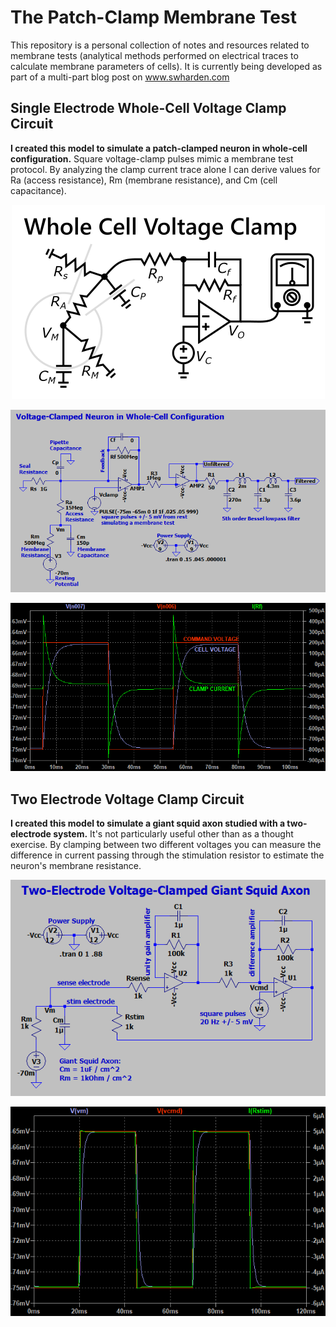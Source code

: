 # The Patch-Clamp Membrane Test

This repository is a personal collection of notes and resources related to membrane tests (analytical methods performed on electrical traces to calculate membrane parameters of cells). It is currently being developed as part of a multi-part blog post on www.swharden.com

## Single Electrode Whole-Cell Voltage Clamp Circuit

**I created this model to simulate a patch-clamped neuron in whole-cell configuration.** Square voltage-clamp pulses mimic a membrane test protocol. By analyzing the clamp current trace alone I can derive values for Ra (access resistance), Rm (membrane resistance), and Cm (cell capacitance).

<div align="center">

![](dev/diagram/whole-cell-voltage-clamp-diagram.png)

![](models/two-electrode-advanced/voltage-clamp-circuit.png)

![](models/two-electrode-advanced/voltage-clamp-simulation.png)

</div>


## Two Electrode Voltage Clamp Circuit

**I created this model to simulate a giant squid axon studied with a two-electrode system.** It's not particularly useful other than as a thought exercise. By clamping between two different voltages you can measure the difference in current passing through the stimulation resistor to estimate the neuron's membrane resistance.

<div align="center">

![](models/single-electrode-simple/VC-single-electrode-circuit.png)

![](models/single-electrode-simple/VC-single-electrode-simulation.png)

</div>
